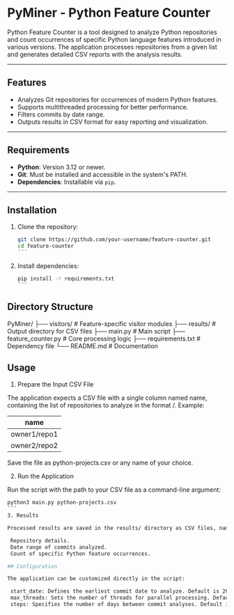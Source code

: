 <!-- # PyMiner
This is a tool for mining and extracting metrics from Python open source projects on GitHub for empirical research.


comando para aumentar o buffer do git:

git config --global http.postBuffer 524288000 -->
# PyMiner - Python Feature Counter

Python Feature Counter is a tool designed to analyze Python repositories and count occurrences of specific Python language features introduced in various versions. The application processes repositories from a given list and generates detailed CSV reports with the analysis results.

---

## Features

- Analyzes Git repositories for occurrences of modern Python features.
- Supports multithreaded processing for better performance.
- Filters commits by date range.
- Outputs results in CSV format for easy reporting and visualization.

---

## Requirements

- **Python**: Version 3.12 or newer.
- **Git**: Must be installed and accessible in the system's PATH.
- **Dependencies**: Installable via `pip`.

---

## Installation

1. Clone the repository:

   ```bash
   git clone https://github.com/your-username/feature-counter.git
   cd feature-counter
   ´´´

2. Install dependencies:
    
   ```bash
   pip install -r requirements.txt
   ´´´

## Directory Structure

PyMiner/
├── visitors/                     # Feature-specific visitor modules
├── results/                      # Output directory for CSV files
├── main.py                       # Main script
├── feature_counter.py            # Core processing logic
├── requirements.txt              # Dependency file
└── README.md                     # Documentation

## Usage

1. Prepare the Input CSV File

The application expects a CSV file with a single column named name, containing the list of repositories to analyze in the format <owner>/<repo>. Example:

| name          |
|---------------|
| owner1/repo1  |
| owner2/repo2  |

Save the file as python-projects.csv or any name of your choice.

2. Run the Application

Run the script with the path to your CSV file as a command-line argument:

   ```bash
   python3 main.py python-projects.csv
   ´´´
3. Results

Processed results are saved in the results/ directory as CSV files, named <owner>_<repo>.csv. Each file includes:

    Repository details.
    Date range of commits analyzed.
    Count of specific Python feature occurrences.

## Configuration

The application can be customized directly in the script:

    start_date: Defines the earliest commit date to analyze. Default is 2012-01-01.
    max_threads: Sets the number of threads for parallel processing. Default is 4.
    steps: Specifies the number of days between commit analyses. Default is 30.